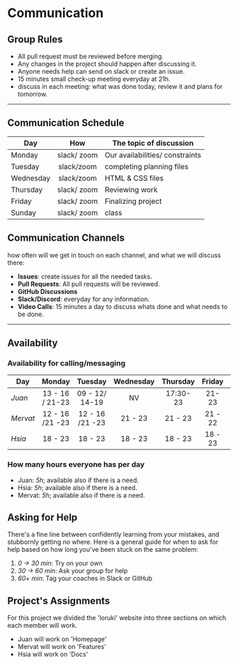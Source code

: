# Communication

## Group Rules

- All pull request must be reviewed before merging.
- Any changes in the project should happen after discussing it.
- Anyone needs help can send on slack or create an issue.
- 15 minutes small check-up meeting everyday at 21h.
- discuss in each meeting: what was done today, review it and plans for
  tomorrow.

<!-- any general rules you'd like to set for your group? -->

---

## Communication Schedule

| Day       |     How     | The topic of discussion         |
| --------- | :---------: | ------------------------------- |
| Monday    | slack/ zoom | Our availabilities/ constraints |
| Tuesday   | slack/zoom  | completing planning files       |
| Wednesday | slack/zoom  | HTML & CSS files                |
| Thursday  | slack/ zoom | Reviewing work                  |
| Friday    | slack/ zoom | Finalizing project              |
| Sunday    | slack/ zoom | class                           |

## Communication Channels

how often will we get in touch on each channel, and what we will discuss there:

- **Issues**: create issues for all the needed tasks.
- **Pull Requests**: All pull requests will be reviewed.
- **GitHub Discussions**
- **Slack/Discord**: everyday for any information.
- **Video Calls**: 15 minutes a day to discuss whats done and what needs to be
  done.

---

## Availability

### Availability for calling/messaging

| Day      |     Monday      |     Tuesday     | Wednesday | Thursday  | Friday  | Saturday | Sunday  |
| -------- | :-------------: | :-------------: | :-------: | :-------: | :-----: | :------: | :-----: |
| _Juan_   | 13 - 16 / 21-23 | 09 - 12/ 14-19  |    NV     | 17:30- 23 |  21-23  | 21 - 22  | 21 - 22 |
| _Mervat_ | 12 - 16 /21 -23 | 12 - 16 /21 -23 |  21 - 23  |  21 - 23  | 21 - 22 | 12 - 14  | 21- 22  |
| _Hsia_   |     18 - 23     |     18 - 23     |  18 - 23  |  18 - 23  | 18 - 23 | 18 - 23  | 18 - 23 |

### How many hours everyone has per day

- Juan: _5h_; available also if there is a need.
- Hsia: _5h_; available also if there is a need.
- Mervat: _5h_; available also if there is a need.

## Asking for Help

There's a fine line between confidently learning from your mistakes, and
stubbornly getting no where. Here is a general guide for when to ask for help
based on how long you've been stuck on the same problem:

1. _0 -> 30 min_: Try on your own
2. _30 -> 60 min_: Ask your group for help
3. _60+ min_: Tag your coaches in Slack or GitHub

## Project's Assignments

For this project we divided the 'loruki' website into three sections on which
each member will work.

- Juan will work on 'Homepage'
- Mervat will work on 'Features'
- Hsia will work on 'Docs'

